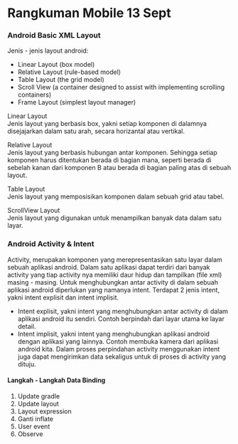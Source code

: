 # Rangkuman Mobile 13 Sept

### Android Basic XML Layout
Jenis - jenis layout android:
- Linear Layout (box model)
- Relative Layout (rule-based model)
- Table Layout (the grid model)
- Scroll View (a container designed to assist with implementing scrolling containers)
- Frame Layout (simplest layout manager)

Linear Layout <br>
Jenis layout yang berbasis box, yakni setiap komponen di dalamnya disejajarkan dalam satu arah, secara horizantal atau vertikal. 

Relative Layout <br>
Jenis layout yang berbasis hubungan antar komponen. Sehingga setiap komponen harus ditentukan berada di bagian mana, seperti berada di sebelah kanan dari komponen B atau berada di bagian paling atas di sebuah layout.

Table Layout <br>
Jenis layout yang memposisikan komponen dalam sebuah grid atau tabel.

ScrollView Layout <br>
Jenis layout yang digunakan untuk menampilkan banyak data dalam satu layar.

### Android Activity & Intent
Activity, merupakan komponen yang merepresentasikan satu layar dalam sebuah aplikasi android. Dalam satu aplikasi dapat terdiri dari banyak activity yang tiap activity nya memiliki daur hidup dan tampilkan (file xml) masing - masing.
Untuk menghubungkan antar activity di dalam sebuah aplikasi android diperlukan yang namanya intent. Terdapat 2 jenis intent, yakni intent explisit dan intent implisit.
- Intent explisit, yakni intent yang menghubungkan antar activity di dalam aplikasi android itu sendiri. Contoh berpindah dari layar utama ke layar detail.
- Intent implisit, yakni intent yang menghubungkan aplikasi android dengan aplikasi yang lainnya. Contoh membuka kamera dari aplikasi android kita.
Dalam proses perpindahan activity menggunakan intent juga dapat mengirimkan data sekaligus untuk di proses di activity yang dituju.

#### Langkah - Langkah Data Binding
1. Update gradle
2. Update layout
3. Layout expression
4. Ganti inflate
5. User event
6. Observe
